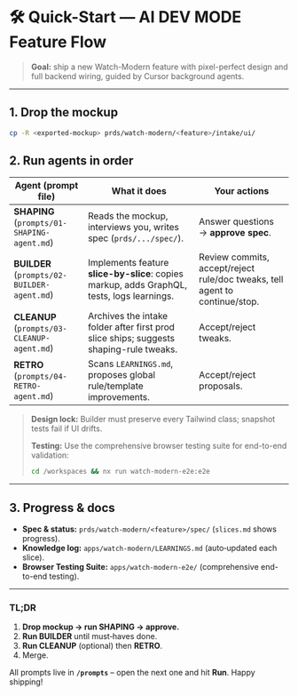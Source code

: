 # 🛠️  Quick-Start — AI DEV MODE Feature Flow

> **Goal:** ship a new Watch-Modern feature with pixel-perfect design and full backend wiring, guided by Cursor background agents.

---

## 1. Drop the mockup  
```bash
cp -R <exported-mockup> prds/watch-modern/<feature>/intake/ui/
```

## 2. Run agents in order

| Agent (prompt file) | What it does | Your actions |
|---------------------|--------------|--------------|
| **SHAPING** (`prompts/01-SHAPING-agent.md`) | Reads the mockup, interviews you, writes spec (`prds/.../spec/`). | Answer questions → **approve spec**. |
| **BUILDER** (`prompts/02-BUILDER-agent.md`) | Implements feature **slice-by-slice**: copies markup, adds GraphQL, tests, logs learnings. | Review commits, accept/reject rule/doc tweaks, tell agent to continue/stop. |
| **CLEANUP** (`prompts/03-CLEANUP-agent.md`) | Archives the intake folder after first prod slice ships; suggests shaping-rule tweaks. | Accept/reject tweaks. |
| **RETRO** (`prompts/04-RETRO-agent.md`) | Scans `LEARNINGS.md`, proposes global rule/template improvements. | Accept/reject proposals. |

> **Design lock:** Builder must preserve every Tailwind class; snapshot tests fail if UI drifts.
>
> **Testing:** Use the comprehensive browser testing suite for end-to-end validation:
> ```bash
> cd /workspaces && nx run watch-modern-e2e:e2e
> ```

---

## 3. Progress & docs

- **Spec & status:** `prds/watch-modern/<feature>/spec/` (`slices.md` shows progress).
- **Knowledge log:** `apps/watch-modern/LEARNINGS.md` (auto‑updated each slice).
- **Browser Testing Suite:** `apps/watch-modern-e2e/` (comprehensive end-to-end testing).

---

### TL;DR

1. **Drop mockup → run SHAPING → approve.**  
2. **Run BUILDER** until must‑haves done.  
3. **Run CLEANUP** (optional) then **RETRO**.  
4. Merge.

All prompts live in **`/prompts`** – open the next one and hit **Run**. Happy shipping!
